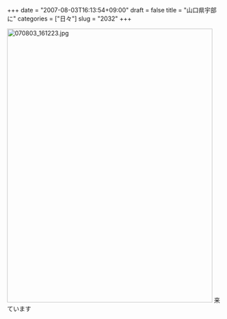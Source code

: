 +++
date = "2007-08-03T16:13:54+09:00"
draft = false
title = "山口県宇部に"
categories = ["日々"]
slug = "2032"
+++

<img alt="070803_161223.jpg" class="pict" height="640" src="http://ieiriblog.img.jugem.jp/20070803_337680.jpg" width="480" />
来ています
